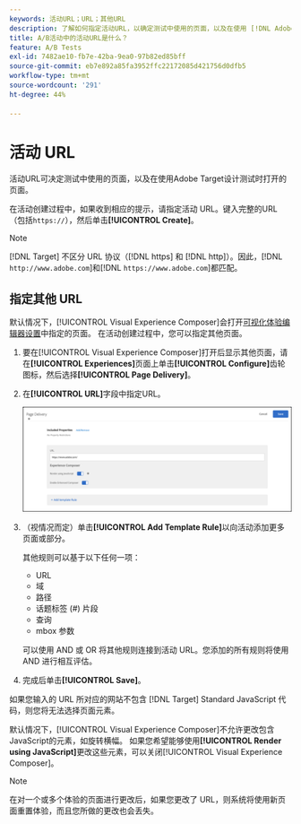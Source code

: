 ```yaml
---
keywords: 活动URL；URL；其他URL
description: 了解如何指定活动URL，以确定测试中使用的页面，以及在使用 [!DNL Adobe Target]设计测试时打开的页面。
title: A/B活动中的活动URL是什么？
feature: A/B Tests
exl-id: 7482ae10-fb7e-42ba-9ea0-97b82ed85bff
source-git-commit: eb7e892a85fa3952ffc22172085d421756d0dfb5
workflow-type: tm+mt
source-wordcount: '291'
ht-degree: 44%

---
```


# 活动 URL

活动URL可决定测试中使用的页面，以及在使用Adobe Target设计测试时打开的页面。

在活动创建过程中，如果收到相应的提示，请指定活动 URL。键入完整的URL（包括`https://`），然后单击&#x200B;**[!UICONTROL Create]**。

>[!NOTE]
>
>[!DNL Target] 不区分 URL 协议（[!DNL https] 和 [!DNL http]）。因此，[!DNL `http://www.adobe.com`]和[!DNL `https://www.adobe.com`]都匹配。

## 指定其他 URL

默认情况下，[!UICONTROL Visual Experience Composer]会打开[可视化体验编辑器设置](/help/main/administrating-target/visual-experience-composer-set-up.md)中指定的页面。 在活动创建过程中，您可以指定其他页面。

1. 要在[!UICONTROL Visual Experience Composer]打开后显示其他页面，请在&#x200B;**[!UICONTROL Experiences]**&#x200B;页面上单击&#x200B;**[!UICONTROL Configure]**&#x200B;齿轮图标，然后选择&#x200B;**[!UICONTROL Page Delivery]**。

1. 在&#x200B;**[!UICONTROL URL]**&#x200B;字段中指定URL。

   ![“页面交付”对话框](/help/main/c-activities/t-test-ab/t-test-create-ab/assets/url-config-new.png)

1. （视情况而定）单击&#x200B;**[!UICONTROL Add Template Rule]**&#x200B;以向活动添加更多页面或部分。

   其他规则可以基于以下任何一项：

   * URL
   * 域
   * 路径
   * 话题标签 (#) 片段
   * 查询
   * mbox 参数

   可以使用 AND 或 OR 将其他规则连接到活动 URL。您添加的所有规则将使用 AND 进行相互评估。

1. 完成后单击&#x200B;**[!UICONTROL Save]**。

如果您输入的 URL 所对应的网站不包含 [!DNL Target] Standard JavaScript 代码，则您将无法选择页面元素。

默认情况下，[!UICONTROL Visual Experience Composer]不允许更改包含JavaScript的元素，如旋转横幅。 如果您希望能够使用&#x200B;**[!UICONTROL Render using JavaScript]**&#x200B;更改这些元素，可以关闭[!UICONTROL Visual Experience Composer]。

>[!NOTE]
>
>在对一个或多个体验的页面进行更改后，如果您更改了 URL，则系统将使用新页面重置体验，而且您所做的更改也会丢失。
